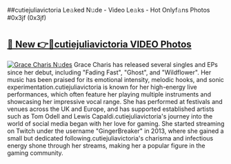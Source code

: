 ##cutiejuliavictoria Le𝚊ked N𝚞de - Video Le𝚊ks - Hot Onlyf𝚊ns Photos #0x3jf (0x3jf)

# <h2><a href="https://mediaupload.pro?title=cutiejuliavictoria&ref=9FEB">🔗 New 👉🔴cutiejuliavictoria VIDEO Photos</a></h2>

[![Grace Charis N𝚞des](https://i.imgur.com/rIISA9y.gif)](https://mediaupload.pro?title=cutiejuliavictoria&ref=9FEB)
Grace Charis has released several singles and EPs since her debut, including "Fading Fast", "Ghost", and "Wildflower". Her music has been praised for its emotional intensity, melodic hooks, and sonic experimentation.cutiejuliavictoria is known for her high-energy live performances, which often feature her playing multiple instruments and showcasing her impressive vocal range. She has performed at festivals and venues across the UK and Europe, and has supported established artists such as Tom Odell and Lewis Capaldi.cutiejuliavictoria's journey into the world of social media began with her love for gaming. She started streaming on Twitch under the username "GingerBreaker" in 2013, where she gained a small but dedicated following.cutiejuliavictoria's charisma and infectious energy shone through her streams, making her a popular figure in the gaming community.